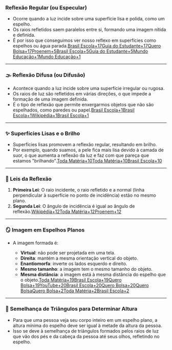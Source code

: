 ### Reflexão Regular (ou Especular)

- Ocorre quando a luz incide sobre uma superfície lisa e polida, como um espelho.
- Os raios refletidos saem paralelos entre si, formando uma imagem nítida e definida.
- É por isso que conseguimos ver nosso reflexo em superfícies como espelhos ou água parada.[Brasil Escola+17Guia do Estudante+17Quero Bolsa+17](https://guiadoestudante.abril.com.br/curso-enem/espelhos-planos/?utm_source=chatgpt.com)[Proenem+5Brasil Escola+5Guia do Estudante+5](https://brasilescola.uol.com.br/o-que-e/fisica/o-que-e-reflexao-luz.htm?utm_source=chatgpt.com)[Mundo Educação+1Mundo Educação+1](https://mundoeducacao.uol.com.br/fisica/espelhos-planos.htm?utm_source=chatgpt.com)

---

### 🌫️ Reflexão Difusa (ou Difusão)

- Acontece quando a luz incide sobre uma superfície irregular ou rugosa.
- Os raios de luz são refletidos em várias direções, o que impede a formação de uma imagem definida.
- É o tipo de reflexão que permite enxergarmos objetos que não são espelhados, como paredes ou papel.[Brasil Escola+1Brasil Escola+1](https://brasilescola.uol.com.br/o-que-e/fisica/o-que-e-reflexao-luz.htm?utm_source=chatgpt.com)[Wikipédia+1Brasil Escola+1](https://pt.wikipedia.org/wiki/Reflex%C3%A3o_difusa?utm_source=chatgpt.com)

---

### ✨ Superfícies Lisas e o Brilho

- Superfícies lisas promovem a reflexão regular, resultando em brilho.
- Por exemplo, quando suamos, a pele fica mais lisa devido à camada de suor, o que aumenta a reflexão da luz e faz com que pareça que estamos "brilhando".[Toda Matéria+10Toda Matéria+10Brasil Escola+10](https://www.todamateria.com.br/espelhos-planos/?utm_source=chatgpt.com)

---

### 📐 Leis da Reflexão

1. **Primeira Lei**: O raio incidente, o raio refletido e a normal (linha perpendicular à superfície no ponto de incidência) estão no mesmo plano.
2. **Segunda Lei**: O ângulo de incidência é igual ao ângulo de reflexão.[Wikipédia+12Toda Matéria+12Proenem+12](https://www.todamateria.com.br/fenomenos-opticos/?utm_source=chatgpt.com)

---

### 🪞 Imagem em Espelhos Planos

- A imagem formada é:
    
    - **Virtual**: não pode ser projetada em uma tela.
    - **Direita**: mantém a mesma orientação vertical do objeto.
    - **Enantiomorfa**: inverte os lados esquerdo e direito.
    - **Mesmo tamanho**: a imagem tem o mesmo tamanho do objeto.
    - **Mesma distância**: a imagem está à mesma distância do espelho que o objeto.[Toda Matéria+19Brasil Escola+19Quero Bolsa+19](https://brasilescola.uol.com.br/fisica/reflexao-luz-espelhos-planos.htm?utm_source=chatgpt.com)[YouTube+20Brasil Escola+20Quero Bolsa+20](https://brasilescola.uol.com.br/fisica/espelhos-planos.htm?utm_source=chatgpt.com)[Quero Bolsa](https://querobolsa.com.br/enem/fisica/reflexao-da-luz-e-reflexao-total?utm_source=chatgpt.com)[Quero Bolsa+2Toda Matéria+2Brasil Escola+2](https://www.todamateria.com.br/espelhos-planos/?utm_source=chatgpt.com)

---

### 📏 Semelhança de Triângulos para Determinar Altura

- Para que uma pessoa veja seu corpo inteiro em um espelho plano, a altura mínima do espelho deve ser igual à metade da altura da pessoa.
- Isso se deve à semelhança de triângulos formados pelos raios de luz que vão dos pés e da cabeça da pessoa até seus olhos, refletindo no espelho.
